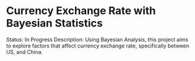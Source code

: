 # Currency Exchange Rate with Bayesian Statistics
Status: In Progress
Description: Using Bayesian Analysis, this project aims to explore factors that affect currency exchange rate, specifically between US, and China. 
